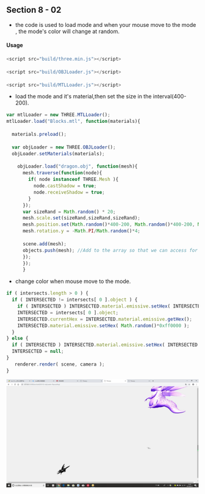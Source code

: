 ## Section 8 - 02 ##
* the code is used to load mode and when your mouse move to the mode , the mode's color will change at random.

#### Usage ####

```javascript
<script src="build/three.min.js"></script>

<script src="build/OBJLoader.js"></script>

<script src="build/MTLLoader.js"></script>
```

* load the mode and it's material,then set the size in the interval(400-200).

```javascript
var mtlLoader = new THREE.MTLLoader();
mtlLoader.load("Blocks.mtl", function(materials){

  materials.preload();

  var objLoader = new THREE.OBJLoader();
  objLoader.setMaterials(materials);

    objLoader.load("dragon.obj", function(mesh){
      mesh.traverse(function(node){
        if( node instanceof THREE.Mesh ){
          node.castShadow = true;
          node.receiveShadow = true;
        }
      });
      var sizeRand = Math.random() * 20;
      mesh.scale.set(sizeRand,sizeRand,sizeRand);
      mesh.position.set(Math.random()*400-200, Math.random()*400-200, Math.random()*400-200);
      mesh.rotation.y = -Math.PI/Math.random()*4;

      scene.add(mesh);
      objects.push(mesh); //Add to the array so that we can access for raycasting
      });
      });
      }
```

* change color when mouse move to the mode.

```javascript
if ( intersects.length > 0 ) {
  if ( INTERSECTED != intersects[ 0 ].object ) {
    if ( INTERSECTED ) INTERSECTED.material.emissive.setHex( INTERSECTED.currentHex );
    INTERSECTED = intersects[ 0 ].object;
    INTERSECTED.currentHex = INTERSECTED.material.emissive.getHex();
    INTERSECTED.material.emissive.setHex( Math.random()*0xff0000 );
  }
} else {
  if ( INTERSECTED ) INTERSECTED.material.emissive.setHex( INTERSECTED.currentHex );
  INTERSECTED = null;
}
   renderer.render( scene, camera );
}
```

![effect](/section8/work/A.jpg)
